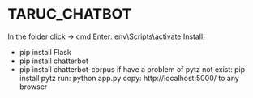 # TARUC_CHATBOT
In the folder click -> cmd
Enter: env\Scripts\activate
Install:
- pip install Flask
- pip install chatterbot
- pip install chatterbot-corpus
if have a problem of pytz not exist: pip install pytz
run: python app.py
copy: http://localhost:5000/ to any browser
